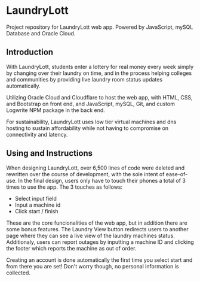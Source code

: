 # LaundryLott
Project repository for LaundryLott web app. Powered by JavaScript, mySQL Database and Oracle Cloud.

## Introduction

With LaundryLott, students enter a lottery for real money every week simply by changing over their laundry on time, and in the process helping colleges and communities by providing live laundry room status updates automatically.

Utilizing Oracle Cloud and Cloudflare to host the web app, with HTML, CSS, and Bootstrap on front end, and JavaScript, mySQL, Git, and custom Logwrite NPM package in the back end.

For sustainability, LaundryLott uses low tier virtual machines and dns hosting to sustain affordability while not having to compromise on connectivity and latency.

## Using and Instructions

When designing LaundryLott, over 6,500 lines of code were deleted and rewritten over the course of development, with the sole intent of ease-of-use. In the final design, users only have to touch their phones a total of 3 times to use the app. The 3 touches as follows:
- Select input field
- Input a machine id
- Click start / finish

These are the core funcionalities of the web app, but in addition there are some bonus features. The Laundry View button redirects users to another page where they can see a live view of the laundry machines status. Additionaly, users can report outages by inputting a machine ID and clicking the footer which reports the machine as out of order.

Creating an account is done automatically the first time you select start and from there you are set! Don't worry though, no personal information is collected.
